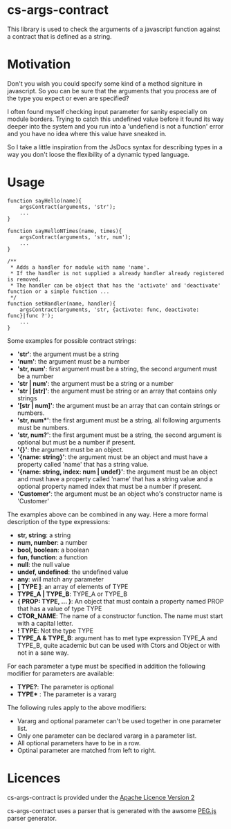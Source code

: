 cs-args-contract
================

This library is used to check the arguments of a javascript function against a contract that is defined as a string.

# Motivation #

Don't you wish you could specify some kind of a method signiture in javascript. So you can be sure that the arguments
that you process are of the type you expect or even are specified?

I often found myself checking input parameter for sanity especially on module borders. Trying to catch this undefined
value before it found its way deeper into the system and you run into a 'undefiend is not a function' error and you
have no idea where this value have sneaked in.

So I take a little inspiration from the JsDocs syntax for describing types in a way you don't loose the flexibility of
a dynamic typed language.

# Usage #

    function sayHello(name){
        argsContract(arguments, 'str');
        ...
    }

    function sayHelloNTimes(name, times){
        argsContract(arguments, 'str, num');
        ...
    }

    /**
     * Adds a handler for module with name 'name'.
     * If the handler is not supplied a already handler already registered is removed.
     * The handler can be object that has the 'activate' and 'deactivate' function or a simple function ...
     */
    function setHandler(name, handler){
        argsContract(arguments, 'str, {activate: func, deactivate: func}|func ?');
        ...
    }

Some examples for possible contract strings:

+ __'str'__: the argument must be a string
+ __'num'__: the argument must be a number
+ __'str, num'__: first argument must be a string, the second argument must be a number
+ __'str | num'__: the argument must be a string or a number
+ __'str | \[str\]'__: the argument must be string or an array that contains only strings
+ __'\[str | num\]'__: the argument must be an array that can contain strings or numbers.
+ __'str, num*'__: the first argument must be a string, all following arguments must be numbers.
+ __'str, num?'__: the first argument must be a string, the second argument is optional but must be a number if present.
+ __'{}'__: the argument must be an object.
+ __'{name: string}'__: the argument must be an object and must have a property called 'name' that has a string value.
+ __'{name: string, index: num | undef}'__: the argument must be an object and must have a property called 'name' that
 has a string value and a optional property named index that must be a number if present.
+ __'Customer'__: the argument must be an object who's constructor name is 'Customer'

The examples above can be combined in any way.
Here a more formal description of the type expressions:

+ __str, string__: a string
+ __num, number__: a number
+ __bool, boolean__: a boolean
+ __fun, function__: a function
+ __null__: the null value
+ __undef, undefined__: the undefined value
+ __any__: will match any parameter
+ __\[ TYPE \]__: an array of elements of TYPE
+ **TYPE\_A | TYPE\_B**: TYPE\_A or TYPE\_B
+ __{ PROP: TYPE, ... }__: An object that must contain a property named PROP that has a value of type TYPE
+ **CTOR_NAME**: The name of a constructor function. The name must start with a capital letter.
+ **! TYPE**: Not the type TYPE
+ **TYPE\_A & TYPE\_B**: argument has to met type expression TYPE\_A and TYPE\_B,
quite academic but can be used with Ctors and Object or with not in a sane way.

For each parameter a type must be specified in addition the following modifier for parameters are available:

+ **TYPE?**: The parameter is optional
+ __TYPE*__ : The parameter is a vararg

The following rules apply to the above modifiers:
+ Vararg and optional parameter can't be used together in one parameter list.
+ Only one parameter can be declared vararg in a parameter list.
+ All optional parameters have to be in a row.
+ Optinal parameter are matched from left to right.



# Licences #
cs-args-contract is provided under the [Apache Licence Version 2](https://github.com/okrammer/cs-args-contract/blob/master/LICENSE.txt)

cs-args-contract uses a parser that is generated with the awsome [PEG.js](http://pegjs.majda.cz/) parser generator.
